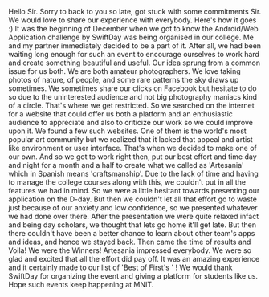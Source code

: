 
Hello Sir. Sorry to back to you so late, got stuck with some commitments Sir. We would love to share our experience with everybody. Here's how it goes :)
It was the beginning of December when we got to know the Android/Web Application challenge by SwiftDay was being organised in our college. Me and my partner immediately decided to be a part of it. After all, we had been waiting long enough for such an event to encourage ourselves to work hard and create something beautiful and useful. Our idea sprung from a common issue for us both. We are both amateur photographers. We love taking photos of nature, of people, and some rare patterns the sky draws up sometimes. We sometimes share our clicks on Facebook but hesitate to do so due to the uninterested audience and not big photography maniacs kind of a circle. That's where we get restricted. So we searched on the internet for a website that could offer us both a platform and an enthusiastic audience to appreciate and also to criticize our work so we could improve upon it. We found a few such websites. One of them is the world's most popular art community but we realized that it lacked that appeal and artist like environment or user interface. That's when we decided to make one of our own. 
And so we got to work right then, put our best effort and time day and night for a month and a half to create what we called as 'Artesania' which in Spanish means 'craftsmanship'.
 Due to the lack of time and having to manage the college courses along with this, we couldn't put in all the features we had in mind. So
we were a little hesitant towards presenting our application on the D-day. But then we couldn't let all that effort go to waste just because of our anxiety and low confidence, so we presented whatever we had done over there. 
After the presentation we were quite relaxed infact and being day scholars, we thought that lets go home it'll get late. But then there couldn't have been a better chance to learn about other team's apps and ideas, and hence we stayed back.
Then came the time of results and Voila! We were the Winners! Artesania impressed everybody. We were so glad and excited that all the effort did pay off. It was an amazing experience and it certainly made to our list of 'Best of First's ' ! We would thank SwiftDay for organizing the event and giving a platform for students like us. Hope such events keep happening at MNIT. 
